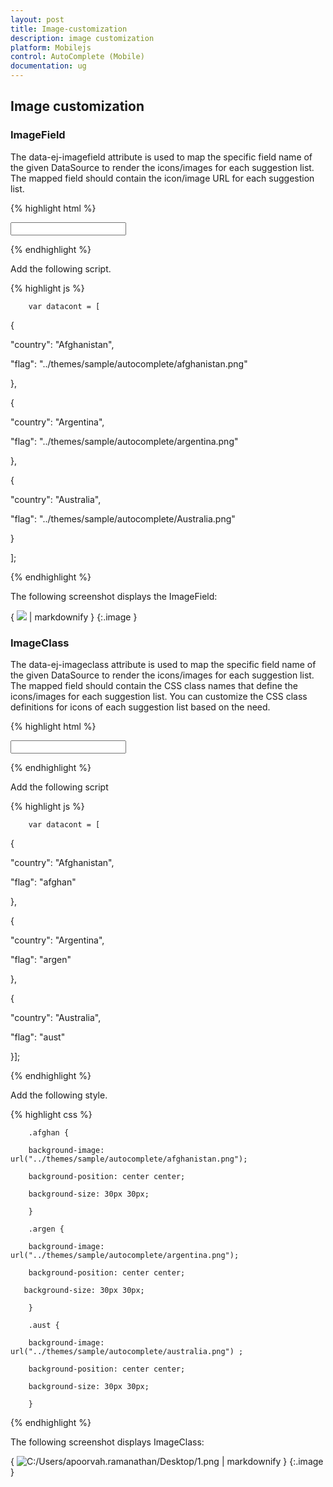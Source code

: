 ```yaml
---
layout: post
title: Image-customization
description: image customization
platform: Mobilejs
control: AutoComplete (Mobile) 
documentation: ug
---
```


## Image customization

### ImageField

The data-ej-imagefield attribute is used to map the specific field name of the given DataSource to render the icons/images for each suggestion list. The mapped field should contain the icon/image URL for each suggestion list.

{% highlight html %}

<input id="autocomplete_sample" data-role="ejmautocomplete" data-ej-datasource="window.datacont" data-ej-fields-text="country" data-ej-imagefield="flag" />



{% endhighlight %}



Add the following script.

{% highlight js %}

        var datacont = [

{

"country": "Afghanistan",

"flag": "../themes/sample/autocomplete/afghanistan.png"

},

{

"country": "Argentina",

"flag": "../themes/sample/autocomplete/argentina.png"

},

{

"country": "Australia",

"flag": "../themes/sample/autocomplete/Australia.png"

}

];



{% endhighlight %}



The following screenshot displays the ImageField:

{ ![](Image-customization_images/Image-customization_img1.png) | markdownify }
{:.image }


### ImageClass

The data-ej-imageclass attribute is used to map the specific field name of the given DataSource to render the icons/images for each suggestion list. The mapped field should contain the CSS class names that define the icons/images for each suggestion list. You can customize the CSS class definitions for icons of each suggestion list based on the need.

{% highlight html %}

<input id="autocomplete_sample" data-role="ejmautocomplete" data-ej-datasource="window.datacont" data-ej-fields-text="country" data-ej-imageclass="flag" />



{% endhighlight %}



Add the following script

{% highlight js %}

        var datacont = [

{

"country": "Afghanistan",

"flag": "afghan"

},



{

"country": "Argentina",

"flag": "argen"

},

{

"country": "Australia",

"flag": "aust"

}];



{% endhighlight %}



Add the following style.

{% highlight css %}

        .afghan {

        background-image: url("../themes/sample/autocomplete/afghanistan.png");

        background-position: center center;

        background-size: 30px 30px;

        }

        .argen {

        background-image: url("../themes/sample/autocomplete/argentina.png");

        background-position: center center;

       background-size: 30px 30px;

        }

        .aust {

        background-image: url("../themes/sample/autocomplete/australia.png") ;

        background-position: center center;

        background-size: 30px 30px;

        }



{% endhighlight %}



The following screenshot displays ImageClass:

{ ![C:/Users/apoorvah.ramanathan/Desktop/1.png](Image-customization_images/Image-customization_img2.png) | markdownify }
{:.image }


